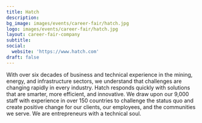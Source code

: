 ```yaml
---
title: Hatch
description: 
bg_image: images/events/career-fair/hatch.jpg
logo: images/events/career-fair/hatch.jpg
layout: career-fair-company
subtitle: 
social:
  website: 'https://www.hatch.com'
draft: false
---
```

With over six decades of business and technical experience in the mining, energy, and infrastructure sectors, we understand that challenges are changing rapidly in every industry. Hatch responds quickly with solutions that are smarter, more efficient, and innovative. We draw upon our 9,000 staff with experience in over 150 countries to challenge the status quo and create positive change for our clients, our employees, and the communities we serve. We are entrepreneurs with a technical soul.  